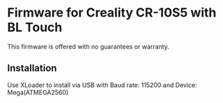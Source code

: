 # Firmware for Creality CR-10S5 with BL Touch

This firmware is offered with no guarantees or warranty.

## Installation

Use XLoader to install via USB with Baud rate: 115200 and Device: Mega(ATMEGA2560)